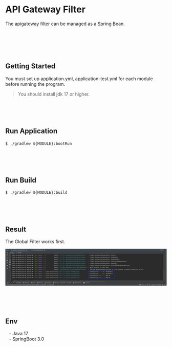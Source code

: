 # API Gateway Filter

The apigateway filter can be managed as a Spring Bean.

<br/><br/><br/><br/>

## Getting Started

You must set up application.yml, application-test.yml for each module before running the program.

> You should install jdk 17 or higher. <br/>

<br/><br/><br/>

## Run Application

````text
$ ./gradlew ${MODULE}:bootRun
````

<br/><br/><br/>

## Run Build

````text
$ ./gradlew ${MODULE}:build
````

<br/><br/><br/>

## Result

The Global Filter works first.

![image](resources/images/result.png)

<br/><br/><br/>

## Env

&nbsp;&nbsp; - Java 17 <br/>
&nbsp;&nbsp; - SpringBoot 3.0 <br/>

